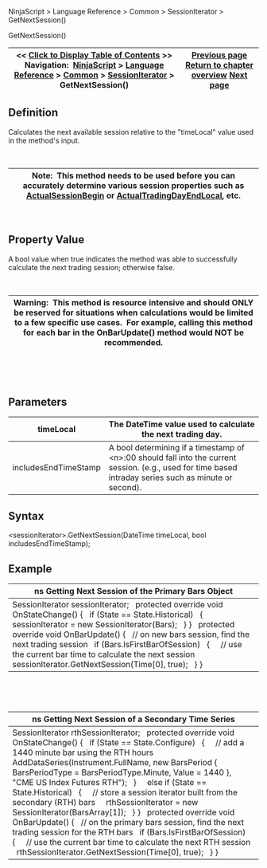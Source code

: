 ﻿


NinjaScript \> Language Reference \> Common \> SessionIterator \> GetNextSession()






















GetNextSession()







| \<\< [Click to Display Table of Contents](getnextsession.md) \>\> **Navigation:**     [NinjaScript](ninjascript-1.md) \> [Language Reference](language_reference_wip-1.md) \> [Common](common-1.md) \> [SessionIterator](sessioniterator-1.md) \> GetNextSession() | [Previous page](calculatetradingday-1.md) [Return to chapter overview](sessioniterator-1.md) [Next page](gettradingday-1.md) |
| --- | --- |











## Definition


Calculates the next available session relative to the "timeLocal" value used in the method's input.


 




| Note:  This method needs to be used before you can accurately determine various session properties such as [ActualSessionBegin](actualsessionbegin-1.md) or [ActualTradingDayEndLocal](actualtradingdayendlocal-1.md), etc. |
| --- |



 


## Property Value


A bool value when true indicates the method was able to successfully calculate the next trading session; otherwise false.


 




| Warning:  This method is resource intensive and should ONLY be reserved for situations when calculations would be limited to a few specific use cases.  For example, calling this method for each bar in the OnBarUpdate() method would NOT be recommended. |
| --- |



 


 


## Parameters




| timeLocal | The DateTime value used to calculate the next trading day. |
| --- | --- |
| includesEndTimeStamp | A bool determining if a timestamp of \<n\>:00 should fall into the current session. (e.g., used for time based intraday series such as minute or second). |



## 


## 


## Syntax


\<sessionIterator\>.GetNextSession(DateTime timeLocal, bool includesEndTimeStamp);


## 


## 


## Example




| ns Getting Next Session of the Primary Bars Object |
| --- |
| SessionIterator sessionIterator;   protected override void OnStateChange() {    if (State \=\= State.Historical)    {      sessionIterator \= new SessionIterator(Bars);    } }   protected override void OnBarUpdate() {    // on new bars session, find the next trading session    if (Bars.IsFirstBarOfSession)    {      // use the current bar time to calculate the next session      sessionIterator.GetNextSession(Time\[0], true);    } } |



 


 




| ns Getting Next Session of a Secondary Time Series |
| --- |
| SessionIterator rthSessionIterator;   protected override void OnStateChange() {    if (State \=\= State.Configure)    {      // add a 1440 minute bar using the RTH hours      AddDataSeries(Instrument.FullName, new BarsPeriod { BarsPeriodType \= BarsPeriodType.Minute, Value \= 1440 }, "CME US Index Futures RTH");    }      else if (State \=\= State.Historical)    {      // store a session iterator built from the secondary (RTH) bars      rthSessionIterator \= new SessionIterator(BarsArray\[1]);    } }   protected override void OnBarUpdate() {    // on the primary bars session, find the next trading session for the RTH bars    if (Bars.IsFirstBarOfSession)    {      // use the current bar time to calculate the next RTH session      rthSessionIterator.GetNextSession(Time\[0], true);    } } |









